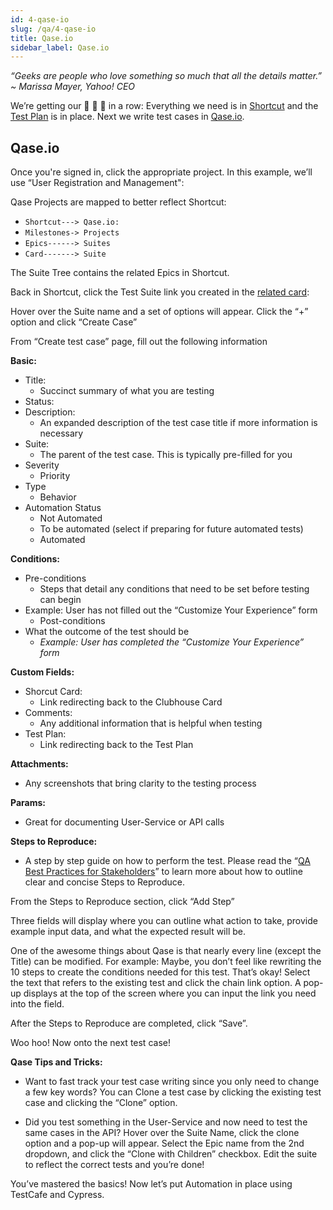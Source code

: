 ```yaml
---
id: 4-qase-io
slug: /qa/4-qase-io
title: Qase.io
sidebar_label: Qase.io
---
```


*“Geeks are people who love something so much that all the details matter.”
~ Marissa Mayer, Yahoo! CEO*

We’re getting our 🦆 🦆 🦆 in a row: Everything we need is in [Shortcut](2-shortcut-test-plan.md) and the [Test Plan](3-google-doc-test-plan.md) is in place. Next we write test cases in [Qase.io](https://app.qase.io/projects).

## Qase.io

Once you're signed in, click the appropriate project. In this example, we’ll use “User Registration and Management":

Qase Projects are mapped to better reflect Shortcut:

* `Shortcut---> Qase.io:`
* `Milestones-> Projects`
* `Epics------> Suites`
* `Card-------> Suite`

The Suite Tree contains the related Epics in Shortcut.

Back in Shortcut, click the Test Suite link you created in the [related card](https://docs.google.com/document/d/16o2_IHfGqI3ceCEkITphtZRsm8Cxfo7pmcEEgknAFjg/edit):

Hover over the Suite name and a set of options will appear. Click the “+” option and click “Create Case”

From “Create test case” page, fill out the following information

**Basic:**

* Title:
    * Succinct summary of what you are testing
* Status:
* Description:
    * An expanded description of the test case title if more information is necessary
* Suite:
    * The parent of the test case. This is typically pre-filled for you
* Severity
    * Priority
* Type
    * Behavior
* Automation Status
    * Not Automated
    * To be automated (select if preparing for future automated tests)
    * Automated

**Conditions:**

* Pre-conditions
    * Steps that detail any conditions that need to be set before testing can begin
* Example: User has not filled out the “Customize Your Experience” form
    * Post-conditions
* What the outcome of the test should be
    * *Example: User has completed the “Customize Your Experience” form*

**Custom Fields:**

* Shorcut Card:
    * Link redirecting back to the Clubhouse Card
* Comments:
    * Any additional information that is helpful when testing
* Test Plan:
    * Link redirecting back to the Test Plan

**Attachments:**

* Any screenshots that bring clarity to the testing process

**Params:**

* Great for documenting User-Service or API calls

**Steps to Reproduce:**

* A step by step guide on how to perform the test. Please read the “[QA Best Practices for Stakeholders](https://docs.google.com/document/d/1ZyyZfh1J1d119JeKUSq-kv2EbZ5rR5aXa5xOT8PkLZg/edit#)” to learn more about how to outline clear and concise Steps to Reproduce.

From the Steps to Reproduce section, click “Add Step”

Three fields will display where you can outline what action to take, provide example input data, and what the expected result will be.

One of the awesome things about Qase is that nearly every line (except the Title) can be modified. For example: Maybe, you don’t feel like rewriting the 10 steps to create the conditions needed for this test. That’s okay! Select the text that refers to the existing test and click the chain link option. A pop-up displays at the top of the screen where you can input the link you need into the field.

After the Steps to Reproduce are completed, click “Save”.

Woo hoo! Now onto the next test case!

**Qase Tips and Tricks:**

* Want to fast track your test case writing since you only need to change a few key words? You can Clone a test case by clicking the existing test case and clicking the “Clone” option.

* Did you test something in the User-Service and now need to test the same cases in the API? Hover over the Suite Name, click the clone option and a pop-up will appear. Select the Epic name from the 2nd dropdown, and click the “Clone with Children” checkbox. Edit the suite to reflect the correct tests and you’re done!

You’ve mastered the basics! Now let’s put Automation in place using TestCafe and Cypress.
